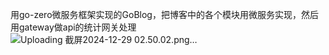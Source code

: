 用go-zero微服务框架实现的GoBlog，把博客中的各个模块用微服务实现，然后用gateway做api的统计网关处理
![Uploading 截屏2024-12-29 02.50.02.png…]()

